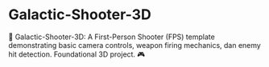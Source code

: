 # Galactic-Shooter-3D
🔫 Galactic-Shooter-3D: A First-Person Shooter (FPS) template demonstrating basic camera controls, weapon firing mechanics, dan enemy hit detection. Foundational 3D project. 🎮
